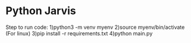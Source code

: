 # Python Jarvis

Step to run code:
1)python3 -m venv myenv
2)source myenv/bin/activate (For linux)
3)pip install -r requirements.txt
4)python main.py

